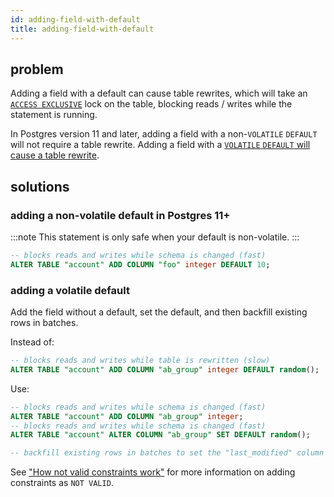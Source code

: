 ```yaml
---
id: adding-field-with-default
title: adding-field-with-default
---
```


## problem

Adding a field with a default can cause table rewrites, which will take an [`ACCESS EXCLUSIVE`](https://www.postgresql.org/docs/10/sql-altertable.html#SQL-ALTERTABLE-NOTES) lock on the table, blocking reads / writes while the statement is running.

In Postgres version 11 and later, adding a field with a non-`VOLATILE` `DEFAULT` will not require a table rewrite. Adding a field with a [`VOLATILE` `DEFAULT` will cause a table rewrite](https://www.postgresql.org/docs/14/sql-altertable.html#SQL-ALTERTABLE-NOTES).

## solutions

### adding a non-volatile default in Postgres 11+

:::note
This statement is only safe when your default is non-volatile.
:::

```sql
-- blocks reads and writes while schema is changed (fast)
ALTER TABLE "account" ADD COLUMN "foo" integer DEFAULT 10;
```

### adding a volatile default

Add the field without a default, set the default, and then backfill existing rows in batches.

Instead of:

```sql
-- blocks reads and writes while table is rewritten (slow)
ALTER TABLE "account" ADD COLUMN "ab_group" integer DEFAULT random();
```

Use:

```sql
-- blocks reads and writes while schema is changed (fast)
ALTER TABLE "account" ADD COLUMN "ab_group" integer;
-- blocks reads and writes while schema is changed (fast)
ALTER TABLE "account" ALTER COLUMN "ab_group" SET DEFAULT random();

-- backfill existing rows in batches to set the "last_modified" column
```

See ["How not valid constraints work"](constraint-missing-not-valid.md#how-not-valid-validate-works) for more information on adding constraints as `NOT VALID`.
